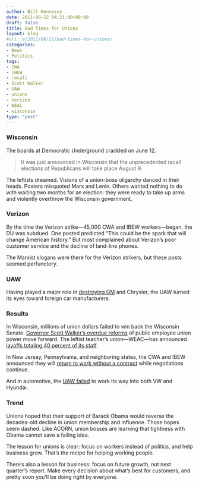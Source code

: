 ```yaml
---
author: Bill Hennessy
date: 2011-08-22 04:21:00+00:00
draft: false
title: Bad Times for Unions
layout: blog
#url: e/2011/08/21/bad-times-for-unions/
categories:
- News
- Politics
tags:
- CWA
- IBEW
- recall
- Scott Walker
- UAW
- unions
- Verizon
- WEAC
- wisconsin
type: "post"
---
```


### Wisconsin



The boards at Democratic Underground crackled on June 12. 



> It was just announced in Wisconsin that the unprecedented recall elections of Republicans will take place August 9.





The leftists dreamed. Visions of a union-boss oligarchy danced in their heads. Posters misquoted Marx and Lenin. Others wanted nothing to do with waiting two months for an election: they were ready to take up arms and violently overthrow the Wisconsin government. 



### Verizon



By the time the Verizon strike—45,000 CWA and IBEW workers—began, the DU was subdued. One posted predicted “This could be the spark that will change American history.” But most complained about Verizon’s poor customer service and the decline of land-line phones.

The Marxist slogans were there for the Verizon strikers, but these posts seemed perfunctory. 



### UAW



Having played a major role in [destroying GM](https://www.reuters.com/article/2011/08/19/gm-impala-lawsuit-idUSN1E77I0Z820110819) and Chrysler, the UAW turned its eyes toward foreign car manufacturers. 



### Results



In Wisconsin, millions of union dollars failed to win back the Wisconsin Senate. [Governor Scott Walker’s overdue reforms](https://online.wsj.com/article/SB10001424053111903596904576518254164672890.html?mod=WSJ_Opinion_LEFTTopOpinion) of public employee union power move forward. The leftist teacher’s union—WEAC—has announced [layoffs totaling 40 percent of its staff](https://www.businessweek.com/ap/financialnews/D9P56LCO0.htm). 

In New Jersey, Pennsylvania, and neighboring states, the CWA and IBEW announced they will [return to work without a contract](https://www.ibtimes.com/articles/201278/20110821/verizon-strike-update-45k-workers-back-on-job-starting-monday.htm) while negotiations continue. 

And in automotive, the [UAW failed](https://biggovernment.com/laborunionreport/2011/08/20/union-aint-wanted-the-uaws-bad-week/#more-316980) to work its way into both VW and Hyundai. 



### Trend



Unions hoped that their support of Barack Obama would reverse the decades-old decline in union membership and influence. Those hopes seem dashed. Like ACORN, union bosses are learning that tightness with Obama cannot save a failing idea. 

The lesson for unions is clear: focus on workers instead of politics, and help business grow. That’s the recipe for helping working people. 

There’s also a lesson for business: focus on future growth, not next quarter’s report. Make every decision about what’s best for customers, and pretty soon you’ll be doing right by everyone.
